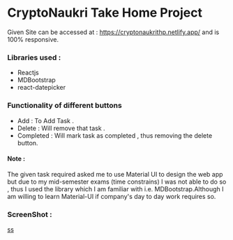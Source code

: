 # CryptoNaukri Take Home Project

Given Site can be accessed at : https://cryptonaukrithp.netlify.app/
and is 100% responsive.

### Libraries used :

- Reactjs
- MDBootstrap
- react-datepicker

### Functionality of different buttons

- Add : To Add Task .
- Delete : Will remove that task .
- Completed : Will mark task as completed , thus removing the delete button.

#### Note :

The given task required asked me to use Material UI to design the web app but due to my mid-semester exams (time constrains) I was not able to do so , thus I used the library which I am familiar with i.e. MDBootstrap.Although I am willing to learn Material-UI if company's day to day work requires so.

### ScreenShot :

[ss](ScreenShot.jpg)
